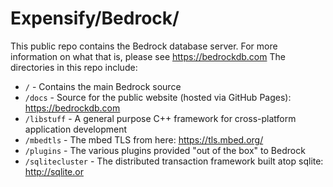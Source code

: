 # Expensify/Bedrock/
This public repo contains the Bedrock database server.  For more information on what that is, please see https://bedrockdb.com  The directories in this repo include:

* `/` - Contains the main Bedrock source
* `/docs` - Source for the public website (hosted via GitHub Pages): https://bedrockdb.com
* `/libstuff` - A general purpose C++ framework for cross-platform application development
* `/mbedtls` - The mbed TLS from here: https://tls.mbed.org/
* `/plugins` - The various plugins provided "out of the box" to Bedrock
* `/sqlitecluster` - The distributed transaction framework built atop sqlite: http://sqlite.or
